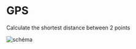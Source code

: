 # GPS
Calculate the shortest distance between 2 points

![schéma](https://user-images.githubusercontent.com/52294685/128851534-138b67cb-0dcb-4a03-b757-afeb7a99793b.png)
